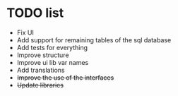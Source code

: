 # TODO list 

- Fix UI 
- Add support for remaining tables of the sql database
- Add tests for everything
- Improve structure
- Improve ui lib var names
- Add translations
- ~~Improve the use of the interfaces~~
- ~~Update libraries~~


